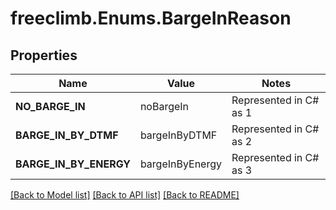 # freeclimb.Enums.BargeInReason

## Properties

Name | Value | Notes
------------ | ------------- | -------------
**NO_BARGE_IN** | noBargeIn | Represented in C# as 1
**BARGE_IN_BY_DTMF** | bargeInByDTMF | Represented in C# as 2
**BARGE_IN_BY_ENERGY** | bargeInByEnergy | Represented in C# as 3

[[Back to Model list]](../README.md#documentation-for-models) [[Back to API list]](../README.md#documentation-for-api-endpoints) [[Back to README]](../README.md)

